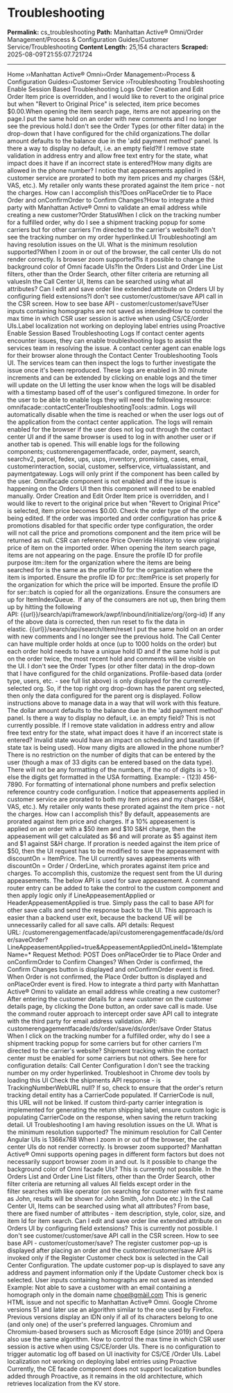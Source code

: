# Troubleshooting 

**Permalink:** cs_troubleshooting
**Path:** Manhattan Active® Omni/Order Management/Process & Configuration Guides/Customer Service/Troubleshooting 
**Content Length:** 25,154 characters
**Scraped:** 2025-08-09T21:55:07.721724

---

Home ››Manhattan Active® Omni››Order Management››Process & Configuration Guides››Customer Service ››Troubleshooting Troubleshooting Enable Session Based Troubleshooting Logs Order Creation and Edit Order Item price is overridden, and I would like to revert to the original price but when "Revert to Original Price" is selected, item price becomes $0.00.When opening the item search page, items are not appearing on the page.I put the same hold on an order with new comments and I no longer see the previous hold.I don't see the Order Types (or other filter data) in the drop-down that I have configured for the child organizations.The dollar amount defaults to the balance due in the 'add payment method' panel. Is there a way to display no default, i.e. an empty field?If I remove state validation in address entry and allow free text entry for the state, what impact does it have if an incorrect state is entered?How many digits are allowed in the phone number? I notice that appeasements applied in customer service are prorated to both my item prices and my charges (S&H, VAS, etc.). My retailer only wants these prorated against the item price - not the charges. How can I accomplish this?Does onPlaceOrder tie to Place Order and onConfirmOrder to Confirm Changes?How to integrate a third party with Manhattan Active® Omni to validate an email address while creating a new customer?Order StatusWhen I click on the tracking number for a fulfilled order, why do I see a shipment tracking popup for some carriers but for other carriers I'm directed to the carrier's website?I don't see the tracking number on my order hyperlinked.UI TroubleshootingI am having resolution issues on the UI. What is the minimum resolution supported?When I zoom in or out of the browser, the call center UIs do not render correctly. Is browser zoom supported?Is it possible to change the background color of Omni facade UIs?In the Orders List and Order Line List filters, other than the Order Search, other filter criteria are returning all valuesIn the Call Center UI, Items can be searched using what all attributes? Can I edit and save order line extended attribute on Orders UI by configuring field extensions?I don't see customer/customer/save API call in the CSR screen. How to see base API - customer/customer/save?User inputs containing homographs are not saved as intendedHow to control the max time in which CSR user session is active when using CS/CE/order UIs.Label localization not working on deploying label entries using Proactive Enable Session Based Troubleshooting Logs If contact center agents encounter issues, they can enable troubleshooting logs to assist the services team in resolving the issue. A contact center agent can enable logs for their browser alone through the Contact Center Troubleshooting Tools UI. The services team can then inspect the logs to further investigate the issue once it's been reproduced. These logs are enabled in 30 minute increments and can be extended by clicking on enable logs and the timer will update on the UI letting the user know when the logs will be disabled with a timestamp based off of the user's configured timezone. In order for the user to be able to enable logs they will need the following resource: omnifacade::contactCenterTroubleshootingTools::admin. Logs will automatically disable when the time is reached or when the user logs out of the application from the contact center application. The logs will remain enabled for the browser if the user does not log out through the contact center UI and if the same browser is used to log in with another user or if another tab is opened. This will enable logs for the following components; customerengagementfacade, order, payment, search, searchv2, parcel, fedex, ups, usps, inventory, promising, cases, email, customerinteraction, social, customer, selfservice, virtualassistant, and paymentgateway. Logs will only print if the component has been called by the user. Omnifacade component is not enabled and if the issue is happening on the Orders UI then this component will need to be enabled manually. Order Creation and Edit Order Item price is overridden, and I would like to revert to the original price but when "Revert to Original Price" is selected, item price becomes $0.00. Check the order type of the order being edited. If the order was imported and order configuration has price & promotions disabled for that specific order type configuration, the order will not call the price and promotions component and the item price will be returned as null. CSR can reference Price Override History to view original price of item on the imported order. When opening the item search page, items are not appearing on the page. Ensure the profile ID for profile purpose itm::item for the organization where the items are being searched for is the same as the profile ID for the organization where the item is imported. Ensure the profile ID for prc::ItemPrice is set properly for the organization for which the price will be imported. Ensure the profile ID for ser::batch is copied for all the organizations. Ensure the consumers are up for ItemIndexQueue.  If any of the consumers are not up, then bring them up by hitting the following API: {{url}}/search/api/framework/awpf/inbound/initialize/org/{org-id} If any of the above data is corrected, then run reset to fix the data in elastic. {{url}}/search/api/search/item/reset I put the same hold on an order with new comments and I no longer see the previous hold. The Call Center can have multiple order holds at once (up to 1000 holds on the order) but each order hold needs to have a unique hold ID and if the same hold is put on the order twice, the most recent hold and comments will be visible on the UI. I don't see the Order Types (or other filter data) in the drop-down that I have configured for the child organizations. Profile-based data (order type, users, etc. - see full list above) is only displayed for the currently-selected org. So, if the top right org drop-down has the parent org selected, then only the data configured for the parent org is displayed. Follow instructions above to manage data in a way that will work with this feature. The dollar amount defaults to the balance due in the 'add payment method' panel. Is there a way to display no default, i.e. an empty field? This is not currently possible. If I remove state validation in address entry and allow free text entry for the state, what impact does it have if an incorrect state is entered? Invalid state would have an impact on scheduling and taxation (if state tax is being used). How many digits are allowed in the phone number? There is no restriction on the number of digits that can be entered by the user (though a max of 33 digits can be entered based on the data type). There will not be any formatting of the numbers, if the no of digits is > 10, else the digits get formatted in the USA formatting. Example: - (123) 456-7890. For formatting of international phone numbers and prefix selection reference country code configuration. I notice that appeasements applied in customer service are prorated to both my item prices and my charges (S&H, VAS, etc.). My retailer only wants these prorated against the item price - not the charges. How can I accomplish this? By default, appeasements are prorated against item price and charges. If a 10% appeasement is applied on an order with a $50 item and $10 S&H charge, then the appeasement will get calculated as $6 and will prorate as $5 against item and $1 against S&H charge. If proration is needed against the item price of $50, then the UI request has to be modified to save the appeasement with discountOn = ItemPrice. The UI currently saves appeasements with discountOn = Order / OrderLine, which prorates against item price and charges. To accomplish this, customize the request sent from the UI during appeasements. The below API is used for save appeasement. A command router entry can be added to take the control to the custom component and then apply logic only if LineAppeasementApplied or HeaderAppeasementApplied is true. Simply pass the call to base API for other save calls and send the response back to the UI. This approach is easier than a backend user exit, because the backend UE will be unnecessarily called for all save calls. API details: Request URL: /customerengagementfacade/api/customerengagementfacade/ds/order/saveOrder?LineAppeasementApplied=true&AppeasementAppliedOnLineId=1&templateName=* Request Method: POST Does onPlaceOrder tie to Place Order and onConfirmOrder to Confirm Changes? When Order is confirmed, the Confirm Changes button is displayed and onConfirmOrder event is fired. When Order is not confirmed, the Place Order button is displayed and onPlaceOrder event is fired. How to integrate a third party with Manhattan Active® Omni to validate an email address while creating a new customer? After entering the customer details for a new customer on the customer details page, by clicking the Done button, an order save call is made. Use the command router approach to intercept order save API call to integrate with the third party for email address validation. API: customerengagementfacade/ds/order/save/ds/order/save Order Status When I click on the tracking number for a fulfilled order, why do I see a shipment tracking popup for some carriers but for other carriers I'm directed to the carrier's website? Shipment tracking within the contact center must be enabled for some carriers but not others. See here for configuration details: Call Center Configuration I don't see the tracking number on my order hyperlinked. Troubleshoot in Chrome dev tools by loading this UI Check the shipments API response - is TrackingNumberWebURL null? If so, check to ensure that the order's return tracking detail entity has a CarrierCode populated. If CarrierCode is null, this URL will not be linked. If custom third-party carrier integration is implemented for generating the return shipping label, ensure custom logic is populating CarrierCode on the response, when saving the return tracking detail. UI Troubleshooting I am having resolution issues on the UI. What is the minimum resolution supported? The minimum resolution for Call Center Angular UIs is 1366x768 When I zoom in or out of the browser, the call center UIs do not render correctly. Is browser zoom supported? Manhattan Active® Omni supports opening pages in different form factors but does not necessarily support browser zoom in and out. Is it possible to change the background color of Omni facade UIs? This is currently not possible. In the Orders List and Order Line List filters, other than the Order Search, other filter criteria are returning all values All fields except order in the filter searches with like operator (on searching for customer with first name as John, results will be shown for John Smith, John Doe etc.) In the Call Center UI, Items can be searched using what all attributes? From base, there are fixed number of attributes - item description, style, color, size, and item Id for item search. Can I edit and save order line extended attribute on Orders UI by configuring field extensions? This is currently not possible. I don't see customer/customer/save API call in the CSR screen. How to see base API - customer/customer/save? The register customer pop-up is displayed after placing an order and the customer/customer/save API is invoked only if the Register Customer check box is selected in the Call Center Configuration. The update customer pop-up is displayed to save any address and payment information only if the Update Customer check box is selected. User inputs containing homographs are not saved as intended Example: Not able to save a customer with an email containing a homograph only in the domain name choe@gmàil.com This is generic HTML issue and not specific to Manhattan Active® Omni. Google Chrome versions 51 and later use an algorithm similar to the one used by Firefox. Previous versions display an IDN only if all of its characters belong to one (and only one) of the user's preferred languages. Chromium and Chromium-based browsers such as Microsoft Edge (since 2019) and Opera also use the same algorithm. How to control the max time in which CSR user session is active when using CS/CE/order UIs. There is no configuration to trigger automatic log off based on UI inactivity for CS/CE /Order UIs. Label localization not working on deploying label entries using Proactive Currently, the CE facade component does not support localization bundles added through Proactive, as it remains in the old architecture, which retrieves localization from the KV store.